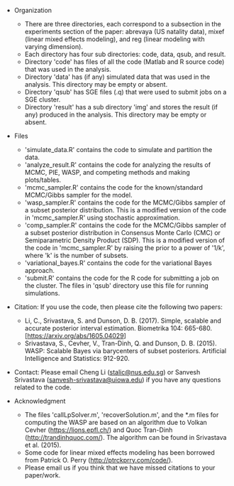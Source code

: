 * Organization
  - There are three directories, each correspond to a subsection in the experiments section of the paper: abrevaya (US natality data), mixef (linear mixed effects modeling), and reg (linear modeling with varying dimension).
  - Each directory has four sub directories: code, data, qsub, and result.
  - Directory 'code' has files of all the code (Matlab and R source code) that was used in the analysis. 
  - Directory 'data' has (if any) simulated data that was used in the analysis. This directory may be empty or absent.
  - Directory 'qsub' has SGE files (.q) that were used to submit jobs on a SGE cluster. 
  - Directory 'result' has a sub directory 'img' and stores the result (if any) produced in the analysis. This directory may be empty or absent.

* Files
  - 'simulate_data.R' contains the code to simulate and partition the data. 
  - 'analyze_result.R' contains the code for analyzing the results of MCMC, PIE, WASP, and competing methods and making plots/tables.
  - 'mcmc_sampler.R' contains the  code for the known/standard MCMC/Gibbs sampler for the model.
  - 'wasp_sampler.R' contains the  code for the MCMC/Gibbs sampler of a subset posterior distribution. This is a modified version of the code in 'mcmc_sampler.R' using stochastic approximation.
  - 'comp_sampler.R' contains the  code for the MCMC/Gibbs sampler of a subset posterior distribution in Consensus Monte Carlo (CMC) or Semiparametric Density Product (SDP). This is a modified version of the code in 'mcmc_sampler.R' by raising the prior to a power of '1/k', where 'k' is the number of subsets.
  - 'variational_bayes.R' contains the  code for the variational Bayes approach.
  - 'submit.R' contains the  code for the R code for submitting a job on the cluster. The files in 'qsub' directory use this file for running simulations.  

* Citation:
  If you use the code, then please cite the following two papers:
  - Li, C., Srivastava, S. and Dunson, D. B. (2017). Simple, scalable and accurate posterior interval estimation.  Biometrika 104: 665-680. [<https://arxiv.org/abs/1605.04029>]
  - Srivastava, S., Cevher, V., Tran-Dinh, Q. and Dunson, D. B. (2015). WASP: Scalable Bayes via barycenters of subset posteriors. Artificial Intelligence and Statistics: 912-920.
   
* Contact:
  Please email Cheng Li (<stalic@nus.edu.sg>) or Sanvesh Srivastava (<sanvesh-srivastava@uiowa.edu>) if you have any questions related to the code.

* Acknowledgment
  - The files 'callLpSolver.m', 'recoverSolution.m', and the *.m files for computing the WASP are based on an algorithm due to Volkan Cevher (<https://lions.epfl.ch/>) and Quoc Tran-Dinh (<http://trandinhquoc.com/>). The algorithm can be found in Srivastava et al. (2015).
  - Some code for linear mixed effects modeling has been borrowed from Patrick O. Perry (<http://ptrckprry.com/code/>).
  - Please email us if you think that we have missed citations to your paper/work. 
